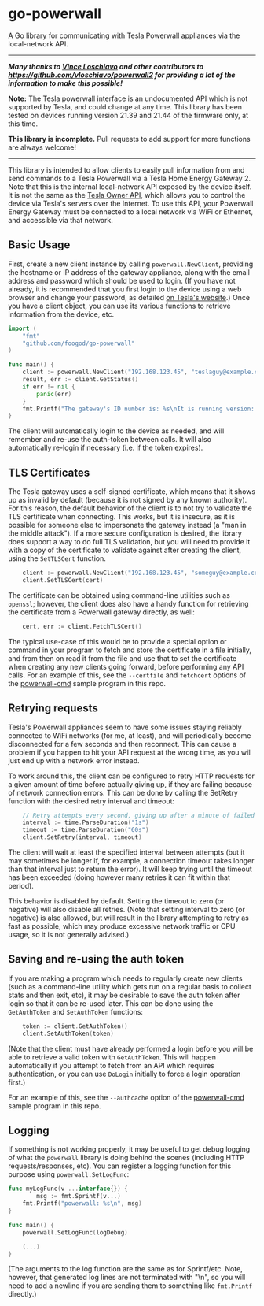 # go-powerwall

A Go library for communicating with Tesla Powerwall appliances via the local-network API.

---

***Many thanks to [Vince Loschiavo](https://github.com/vloschiavo) and other contributors to https://github.com/vloschiavo/powerwall2 for providing a lot of the information to make this possible!***

**Note:** The Tesla powerwall interface is an undocumented API which is not supported by Tesla, and could change at any time.  This library has been tested on devices running version 21.39 and 21.44 of the firmware only, at this time.

**This library is incomplete.**  Pull requests to add support for more functions are always welcome!

---

This library is intended to allow clients to easily pull information from and send commands to a Tesla Powerwall via a Tesla Home Energy Gateway 2.  Note that this is the internal local-network API exposed by the device itself.  It is not the same as the [Tesla Owner API](https://tesla-api.timdorr.com/), which allows you to control the device via Tesla's servers over the Internet.  To use this API, your Powerwall Energy Gateway must be connected to a local network via WiFi or Ethernet, and accessible via that network.

## Basic Usage

First, create a new client instance by calling `powerwall.NewClient`, providing the hostname or IP address of the gateway appliance, along with the email address and password which should be used to login.  (If you have not already, it is recommended that you first login to the device using a web browser and change your password, as detailed [on Tesla's website](https://www.tesla.com/support/energy/powerwall/own/monitoring-from-home-network).)  Once you have a client object, you can use its various functions to retrieve information from the device, etc.

```go
import (
	"fmt"
	"github.com/foogod/go-powerwall"
)

func main() {
	client := powerwall.NewClient("192.168.123.45", "teslaguy@example.com", "MySuperSecretPassword!")
	result, err := client.GetStatus()
	if err != nil {
		panic(err)
	}
	fmt.Printf("The gateway's ID number is: %s\nIt is running version: %s\n", result.Din, result.Version)
}
```

The client will automatically login to the device as needed, and will remember and re-use the auth-token between calls.  It will also automatically re-login if necessary (i.e. if the token expires).

## TLS Certificates

The Tesla gateway uses a self-signed certificate, which means that it shows up as invalid by default (because it is not signed by any known authority).  For this reason, the default behavior of the client is to not try to validate the TLS certificate when connecting.  This works, but it is insecure, as it is possible for someone else to impersonate the gateway instead (a "man in the middle attack").  If a more secure configuration is desired, the library does support a way to do full TLS validation, but you will need to provide it with a copy of the certificate to validate against after creating the client, using the `SetTLSCert` function.

```go
	client := powerwall.NewClient("192.168.123.45", "someguy@example.com", "MySuperSecretPassword!")
	client.SetTLSCert(cert)
```

The certificate can be obtained using command-line utilities such as `openssl`; however, the client does also have a handy function for retrieving the certificate from a Powerwall gateway directly, as well:

```go
	cert, err := client.FetchTLSCert()
```

The typical use-case of this would be to provide a special option or command in your program to fetch and store the certificate in a file initially, and from then on read it from the file and use that to set the certificate when creating any new clients going forward, before performing any API calls.  For an example of this, see the `--certfile` and `fetchcert` options of the [powerwall-cmd](cmd/powerwall-cmd/main.go) sample program in this repo.

## Retrying requests

Tesla's Powerwall appliances seem to have some issues staying reliably connected to WiFi networks (for me, at least), and will periodically become disconnected for a few seconds and then reconnect.  This can cause a problem if you happen to hit your API request at the wrong time, as you will just end up with a network error instead.

To work around this, the client can be configured to retry HTTP requests for a given amount of time before actually giving up, if they are failing because of network connection errors.  This can be done by calling the SetRetry function with the desired retry interval and timeout:

```go
	// Retry attempts every second, giving up after a minute of failed attempts.
	interval := time.ParseDuration("1s")
	timeout := time.ParseDuration("60s")
	client.SetRetry(interval, timeout)
```

The client will wait at least the specified interval between attempts (but it may sometimes be longer if, for example, a connection timeout takes longer than that interval just to return the error).  It will keep trying until the timeout has been exceeded (doing however many retries it can fit within that period).

This behavior is disabled by default.  Setting the timeout to zero (or negative) will also disable all retries.  (Note that setting interval to zero (or negative) is also allowed, but will result in the library attempting to retry as fast as possible, which may produce excessive network traffic or CPU usage, so it is not generally advised.)

## Saving and re-using the auth token

If you are making a program which needs to regularly create new clients (such as a command-line utility which gets run on a regular basis to collect stats and then exit, etc), it may be desirable to save the auth token after login so that it can be re-used later.  This can be done using the `GetAuthToken` and `SetAuthToken` functions:

```go
	token := client.GetAuthToken()
	client.SetAuthToken(token)
```

(Note that the client must have already performed a login before you will be able to retrieve a valid token with `GetAuthToken`.  This will happen automatically if you attempt to fetch from an API which requires authentication, or you can use `DoLogin` initially to force a login operation first.)

For an example of this, see the `--authcache` option of the [powerwall-cmd](cmd/powerwall-cmd/main.go) sample program in this repo.

## Logging

If something is not working properly, it may be useful to get debug logging of what the `powerwall` library is doing behind the scenes (including HTTP requests/responses, etc).  You can register a logging function for this purpose using `powerwall.SetLogFunc`:

```go
func myLogFunc(v ...interface{}) {
        msg := fmt.Sprintf(v...)
	fmt.Printf("powerwall: %s\n", msg)
}

func main() {
	powerwall.SetLogFunc(logDebug)

	(...)
}
```

(The arguments to the log function are the same as for Sprintf/etc.  Note, however, that generated log lines are not terminated with "\n", so you will need to add a newline if you are sending them to something like `fmt.Printf` directly.)

